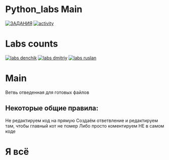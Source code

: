 # Python_labs Main
[![ЗАДАНИЯ](https://img.shields.io/static/v1?label=Google-Disk&message=%D0%97%D0%90%D0%94%D0%90%D0%9D%D0%98%D0%AF&color=red&logo=googledrive&style=for-the-badge)](https://drive.google.com/drive/folders/1Azp_k1GdCND3BvPCFtL8tq_kPquRT5UE?usp=sharing) 
[![activity](https://img.shields.io/github/commit-activity/w/BaldaAzz/Python_labs?style=for-the-badge&logo=python&logoColor=grass)](https://github.com/BaldaAzz/Python_labs/commits/main)

# Labs counts

[![labs denchik](https://img.shields.io/github/directory-file-count/BaldaAzz/Python_labs/Denchik??color=blue&labelColor=black&label=Denchik&logo=python&logoColor=grass&style=for-the-badge)](https://github.com/BaldaAzz/Python_labs/tree/main/Denchik)
[![labs dmitriy](https://img.shields.io/github/directory-file-count/BaldaAzz/Python_labs/Dmitriy??color=blue&labelColor=black&label=Dmitriy&logo=python&logoColor=grass&style=for-the-badge)](https://github.com/BaldaAzz/Python_labs/tree/main/Dmitriy) 
[![labs ruslan](https://img.shields.io/github/directory-file-count/BaldaAzz/Python_labs/Ruslan??color=blue&labelColor=black&label=Ruslan&logo=python&logoColor=grass&style=for-the-badge)](https://github.com/BaldaAzz/Python_labs/tree/main/Ruslan)

# Main 
  Ветвь отведенная для готовых файлов
  
## Некоторые общие правила:

  Не редактируем код на прямую
    Создаём ответвление и редактируем там, чтобы главный кот не помер
    Либо просто коментируем НЕ в самом коде
    
# Я всё
